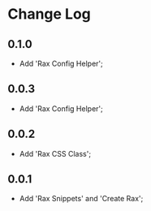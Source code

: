 # Change Log

## 0.1.0

- Add 'Rax Config Helper';

## 0.0.3

- Add 'Rax Config Helper';

## 0.0.2

- Add 'Rax CSS Class';

## 0.0.1

- Add 'Rax Snippets' and 'Create Rax';